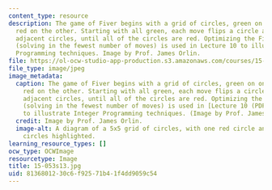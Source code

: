 ```yaml
---
content_type: resource
description: The game of Fiver begins with a grid of circles, green on one side and
  red on the other. Starting with all green, each move flips a circle and its four
  adjacent circles, until all of the circles are red. Optimizing the Fiver solution
  (solving in the fewest number of moves) is used in Lecture 10 to illustrate Integer
  Programming techniques. Image by Prof. James Orlin.
file: https://ol-ocw-studio-app-production.s3.amazonaws.com/courses/15-053-optimization-methods-in-management-science-spring-2013/8136801230c6f92571b41f4dd9059c54_15-053s13.jpg
file_type: image/jpeg
image_metadata:
  caption: The game of Fiver begins with a grid of circles, green on one side and
    red on the other. Starting with all green, each move flips a circle and its four
    adjacent circles, until all of the circles are red. Optimizing the Fiver solution
    (solving in the fewest number of moves) is used in [Lecture 10 (PDF)](resources/mit15_053s13_lec10)
    to illustrate Integer Programming techniques. (Image by Prof. James Orlin.)
  credit: Image by Prof. James Orlin.
  image-alt: A diagram of a 5x5 grid of circles, with one red circle and its adjacent
    circles highlighted.
learning_resource_types: []
ocw_type: OCWImage
resourcetype: Image
title: 15-053s13.jpg
uid: 81368012-30c6-f925-71b4-1f4dd9059c54
---
```

